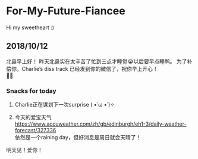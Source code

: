 # For-My-Future-Fiancee
Hi my sweetheart :)  

## 2018/10/12
北鼻早上好！ 昨天北鼻实在太辛苦了忙到三点才睡觉😭以后要早点睡鸭。 为了补偿你，Charlie’s diss track 已经发到你的微信了，祝你早上开心！  
🐙😊

  
### Snacks for today
1. Charlie正在谋划下一次surprise  ( •̀ ω •́ )✧  

2. 今天的爱宝天气  
https://www.accuweather.com/zh/gb/edinburgh/eh1-3/daily-weather-forecast/327336  
依然是一个raining day，但好消息是周日就会天晴了！

明天见！爱你！


